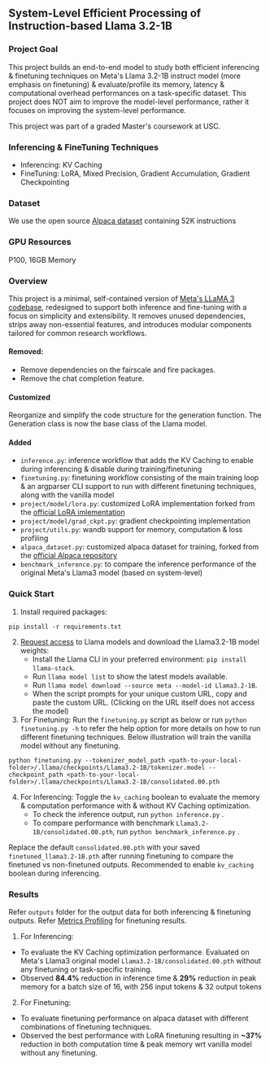## System-Level Efficient Processing of Instruction-based Llama 3.2-1B
### Project Goal
This project builds an end-to-end model to study both efficient inferencing & finetuning techniques on Meta's Llama 3.2-1B instruct model (more emphasis on finetuning) & evaluate/profile its memory, latency & computational overhead performances on a task-specific dataset. This project does NOT aim to improve the model-level performance, rather it focuses on improving the system-level performance.

This project was part of a graded Master's coursework at USC.

### Inferencing & FineTuning Techniques
- Inferencing: KV Caching
- FineTuning: LoRA, Mixed Precision, Gradient Accumulation, Gradient Checkpointing

### Dataset
We use the open source [Alpaca dataset](https://github.com/tatsu-lab/stanford_alpaca/blob/main/alpaca_data.json) containing 52K instructions

### GPU Resources
P100, 16GB Memory

### Overview
This project is a minimal, self-contained version of [Meta's LLaMA 3 codebase](https://github.com/meta-llama), redesigned to support both inference and fine-tuning with a focus on simplicity and extensibility. It removes unused dependencies, strips away non-essential features, and introduces modular components tailored for common research workflows.

#### Removed:
- Remove dependencies on the fairscale and fire packages.
- Remove the chat completion feature.
  
#### Customized
Reorganize and simplify the code structure for the generation function. The Generation class is now the base class of the Llama model.

#### Added
- `inference.py`: inference workflow that adds the KV Caching to enable during inferencing & disable during training/finetuning
- `finetuning.py`: finetuning workflow consisting of the main training loop & an argparser CLI support to run with different finetuning techniques, along with the vanilla model
- `project/model/lora.py`: customized LoRA implementation forked from the [official LoRA imlementation](https://github.com/microsoft/LoRA.git)
- `project/model/grad_ckpt.py`: gradient checkpointing implementation
- `project/utils.py`: wandb support for memory, computation & loss profiling
- `alpaca_dataset.py`: customized alpaca dataset for training, forked from the [official Alpaca repository](https://github.com/tatsu-lab/stanford_alpaca)
- `benchmark_inference.py`: to compare the inference performance of the original Meta's Llama3 model (based on system-level) 

### Quick Start
1. Install required packages:
```
pip install -r requirements.txt
```
2. [Request access](https://www.llama.com/llama-downloads/) to Llama models and download the Llama3.2-1B model weights:
    * Install the Llama CLI in your preferred environment: `pip install llama-stack`.
    * Run `llama model list` to show the latest models available.
    * Run `llama model download --source meta --model-id Llama3.2-1B`.
    * When the script prompts for your unique custom URL, copy and paste the custom URL. (Clicking on the URL itself does not access the model)
3. For Finetuning: Run the `finetuning.py` script as below or run `python finetuning.py -h` to refer the help option for more details on how to run different finetuning techniques. Below illustration will train the vanilla model without any finetuning.
```
python finetuning.py --tokenizer_model_path <path-to-your-local-folder>/.llama/checkpoints/Llama3.2-1B/tokenizer.model --checkpoint_path <path-to-your-local-folder>/.llama/checkpoints/Llama3.2-1B/consolidated.00.pth
```
4. For Inferencing: Toggle the `kv_caching` boolean to evaluate the memory & computation performance with & without KV Caching optimization.
   - To check the inference output, run `python inference.py` . 
   - To compare performance with benchmark `Llama3.2-1B/consolidated.00.pth`, run `python benchmark_inference.py` .

Replace the default `consolidated.00.pth` with your saved `finetuned_llama3.2-1B.pth` after running finetuning to compare the finetuned vs non-finetuned outputs. Recommended to enable `kv_caching` boolean during inferencing. 

### Results
Refer `outputs` folder for the output data for both inferencing & finetuning outputs. 
Refer [Metrics Profiling](https://api.wandb.ai/links/asmitamohanty13-usc/g7qh758c) for finetuning results.

1. For Inferencing:
- To evaluate the KV Caching optimization performance. Evaluated on Meta's Llama3 original model `Llama3.2-1B/consolidated.00.pth` without any finetuning or task-specific training.
- Observed **84.4%** reduction in inference time & **29%** reduction in peak memory for a batch size of 16, with 256 input tokens & 32 output tokens
  
2. For Finetuning:
- To evaluate finetuning performance on alpaca dataset with different combinations of finetuning techniques.
- Observed the best performance with LoRA finetuning resulting in **~37%** reduction in both computation time & peak memory wrt vanilla model without any finetuning.



